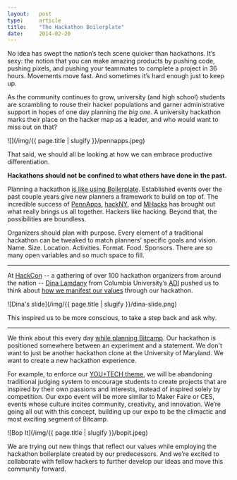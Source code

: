 ```yaml
---
layout:   post
type:     article
title:    "The Hackathon Boilerplate"
date:     2014-02-20
---
```


No idea has swept the nation’s tech scene quicker than hackathons. It’s sexy: the notion that you can make amazing products by pushing code, pushing pixels, and pushing your teammates to complete a project in 36 hours. Movements move fast. And sometimes it’s hard enough just to keep up.

As the community continues to grow, university (and high school) students are scrambling to rouse their hacker populations and garner administrative support in hopes of one day planning *the big one*. A university hackathon marks their place on the hacker map as a leader, and who would want to miss out on that?

![](/img/{{ page.title | slugify }}/pennapps.jpeg)

That said, we should all be looking at how we can embrace productive differentiation.

**Hackathons should not be confined to what others have done in the past.**

Planning a hackathon [is like using Boilerplate](http://html5boilerplate.com/). Established events over the past couple years give new planners a framework to build on top of. The incredible success of [PennApps](http://pennapps.com/), [hackNY](http://hackny.org/), and [MHacks](http://mhacks.org/) has brought out what really brings us all together. Hackers like hacking. Beyond that, the possibilities are boundless.

Organizers should plan with purpose. Every element of a traditional hackathon can be tweaked to match planners’ specific goals and vision. Name. Size. Location. Activities. Format. Food. Sponsors. There are so many open variables and so much space to fill.

---

At [HackCon](http://hackcon.io/) -- a gathering of over 100 hackathon organizers from around the nation -- [Dina Lamdany](https://twitter.com/dlamdany) from Columbia University’s [ADI](http://adicu.org/) pushed us to think about [how we manifest our values](http://www.columbia.edu/~dtl2117/hack) through our hackathon.

![Dina's slide](/img/{{ page.title | slugify }}/dina-slide.png)

This inspired us to be more conscious, to take a step back and ask why.

---

We think about this every day [while planning Bitcamp](http://bitca.mp/). Our hackathon is positioned somewhere between an experiment and a statement. We don't want to just be another hackathon clone at the University of Maryland. We want to create a new hackathon experience.

For example, to enforce our [YOU+TECH theme](https://twitter.com/search?q=%23plustech), we will be abandoning traditional judging system to encourage students to create projects that are inspired by their own passions and interests, instead of inspired solely by competition. Our expo event will be more similar to Maker Faire or CES, events whose culture incites community, creativity, and innovation. We’re going all out with this concept, building up our expo to be the climactic and most exciting segment of Bitcamp.

![Bop It](/img/{{ page.title | slugify }}/bopit.jpeg)

We are trying out new things that reflect our values while employing the hackathon boilerplate created by our predecessors. And we’re excited to collaborate with fellow hackers to further develop our ideas and move this community forward.

